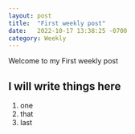```yaml
---
layout: post
title:  "First weekly post"
date:   2022-10-17 13:38:25 -0700
category: Weekly
---
```

Welcome to my First weekly post

## I will write things here
1. one
2. that
3. last 